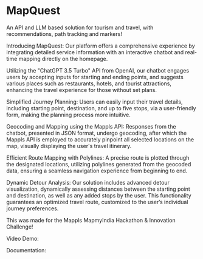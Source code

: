 # MapQuest
An API and LLM based solution for tourism and travel, with recommendations, path tracking and markers!

Introducing MapQuest: Our platform offers a comprehensive experience by integrating detailed service information with an interactive chatbot and real-time mapping directly on the homepage.

Utilizing the "ChatGPT 3.5 Turbo" API from OpenAI, our chatbot engages users by accepting inputs for starting and ending points, and suggests various places such as restaurants, hotels, and tourist attractions, enhancing the travel experience for those without set plans.

Simplified Journey Planning: Users can easily input their travel details, including starting point, destination, and up to five stops, via a user-friendly form, making the planning process more intuitive.

Geocoding and Mapping using the Mappls API: Responses from the chatbot, presented in JSON format, undergo geocoding, after which the Mappls API is employed to accurately pinpoint all selected locations on the map, visually displaying the user's travel itinerary.

Efficient Route Mapping with Polylines: A precise route is plotted through the designated locations, utilizing polylines generated from the geocoded data, ensuring a seamless navigation experience from beginning to end.

Dynamic Detour Analysis: Our solution includes advanced detour visualization, dynamically assessing distances between the starting point and destination, as well as any added stops by the user. This functionality guarantees an optimized travel route, customized to the user’s individual journey preferences.

This was made for the Mappls MapmyIndia Hackathon & Innovation Challenge!

Video Demo: 

Documentation: 
